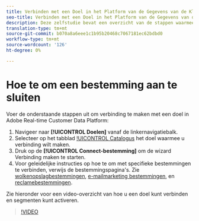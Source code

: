 ```yaml
---
title: Verbinden met een Doel in het Platform van de Gegevens van de Klant van Adobe In real time
seo-title: Verbinden met een Doel in het Platform van de Gegevens van de Klant van Adobe In real time
description: Deze zelfstudie bevat een overzicht van de stappen waarmee u een bestemming in Adobe Real-time Customer Data Platform kunt verbinden
translation-type: tm+mt
source-git-commit: b070a8a6eee1c1b95b20468c7067181ec62bdbd0
workflow-type: tm+mt
source-wordcount: '126'
ht-degree: 0%

---
```



# Hoe te om een bestemming aan te sluiten

Voer de onderstaande stappen uit om verbinding te maken met een doel in Adobe Real-time Customer Data Platform:

1. Navigeer naar **[!UICONTROL Doelen]** vanaf de linkernavigatiebalk.
2. Selecteer op het tabblad [!UICONTROL Catalogus](/help/rtcdp/destinations/destinations-workspace.md#catalog) het doel waarmee u verbinding wilt maken.
3. Druk op de **[!UICONTROL Connect-bestemming]** om de wizard Verbinding maken te starten.
4. Voor geleidelijke instructies op hoe te om met specifieke bestemmingen te verbinden, verwijs de bestemmingspagina&#39;s. Zie [wolkenopslagbestemmingen](/help/rtcdp/destinations/cloud-storage-destinations-workflow.md), [e-mailmarketing bestemmingen](/help/rtcdp/destinations/email-marketing-destinations.md), en [reclamebestemmingen](/help/rtcdp/destinations/advertising-destinations.md).

Zie hieronder voor een video-overzicht van hoe u een doel kunt verbinden en segmenten kunt activeren.

>[!VIDEO](https://video.tv.adobe.com/v/29710?quality=12)